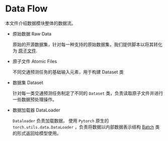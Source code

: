 # Data Flow

本文件介绍数据模块整体的数据流。

*   原始数据 Raw Data

    原始的开源数据集，针对每一种支持的原始数据集，我们提供脚本以将其转化为 [原子文件](./atmoic_files.md).

*   原子文件 Atomic Files

    不同交通预测任务的基础输入元素，用于构建 Dataset 类

*   数据集 Dataset

    针对每一类交通预测任务制定了不同的 `Dataset` 类，负责读取原子文件并进行一些数据预处理操作。

*   数据加载器 DataLoader

    `Dataloader` 负责加载数据， 使用 `Pytorch` 原生的 `torch.utils.data.DataLoader` ，负责将数据以内部数据表示结构 [Batch](./batch.md) 类的形式返回给模型使用。